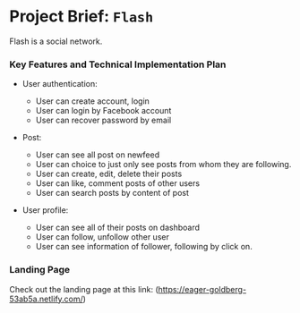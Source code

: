 # Project Brief: `Flash`

Flash is a social network.  


### Key Features and Technical Implementation Plan

* User authentication:   
	* User can create account, login  
	* User can login by Facebook account  
	* User can recover password by email  
	  

* Post:   
	* User can see all post on newfeed    
    * User can choice to just only see posts from whom they are following.    
	* User can create, edit, delete their posts  
	* User can like, comment posts of other users   
	* User can search posts by content of post       

* User profile:   
	* User can see all of their posts on dashboard    
	* User can follow, unfollow other user  
    * User can see information of follower, following by click on.    
    

### Landing Page

Check out the landing page at this link: (https://eager-goldberg-53ab5a.netlify.com/)
